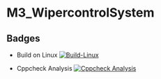 # M3_WipercontrolSystem

## Badges
* Build on Linux
[![Build-Linux](https://github.com/AVINASH-P-1912/M3_WipercontrolSystem/actions/workflows/Build%20on%20Linux.yml/badge.svg)](https://github.com/AVINASH-P-1912/M3_WipercontrolSystem/actions/workflows/Build%20on%20Linux.yml)


* Cppcheck Analysis 
[![Cppcheck Analysis](https://github.com/AVINASH-P-1912/M3_WipercontrolSystem/actions/workflows/Cppcheck_analysis.yml/badge.svg)](https://github.com/AVINASH-P-1912/M3_WipercontrolSystem/actions/workflows/Cppcheck_analysis.yml)
